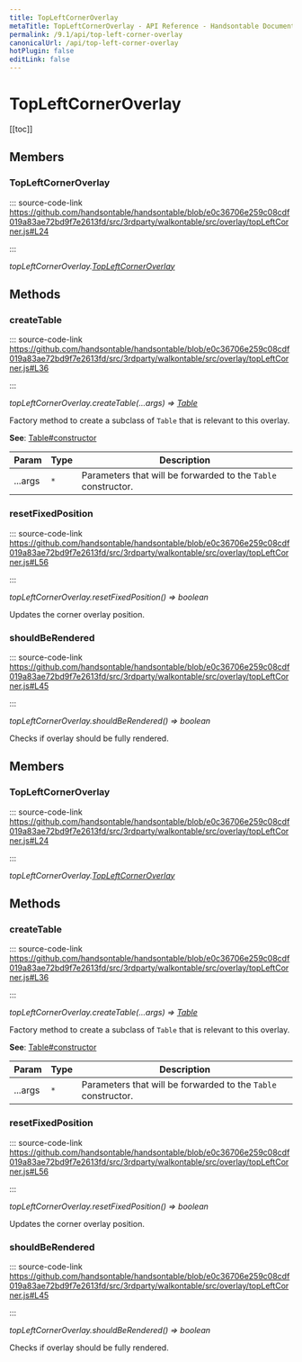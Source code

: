 ```yaml
---
title: TopLeftCornerOverlay
metaTitle: TopLeftCornerOverlay - API Reference - Handsontable Documentation
permalink: /9.1/api/top-left-corner-overlay
canonicalUrl: /api/top-left-corner-overlay
hotPlugin: false
editLink: false
---
```


# TopLeftCornerOverlay

[[toc]]
## Members

### TopLeftCornerOverlay
  
::: source-code-link https://github.com/handsontable/handsontable/blob/e0c36706e259c08cdf019a83ae72bd9f7e2613fd/src/3rdparty/walkontable/src/overlay/topLeftCorner.js#L24

:::

_topLeftCornerOverlay.[TopLeftCornerOverlay](@/api/topLeftCornerOverlay.md)_


## Methods

### createTable
  
::: source-code-link https://github.com/handsontable/handsontable/blob/e0c36706e259c08cdf019a83ae72bd9f7e2613fd/src/3rdparty/walkontable/src/overlay/topLeftCorner.js#L36

:::

_topLeftCornerOverlay.createTable(...args) ⇒ [Table](@/api/table.md)_

Factory method to create a subclass of `Table` that is relevant to this overlay.

**See**: [Table#constructor](@/api/table.md##constructor)  

| Param | Type | Description |
| --- | --- | --- |
| ...args | `*` | Parameters that will be forwarded to the `Table` constructor. |



### resetFixedPosition
  
::: source-code-link https://github.com/handsontable/handsontable/blob/e0c36706e259c08cdf019a83ae72bd9f7e2613fd/src/3rdparty/walkontable/src/overlay/topLeftCorner.js#L56

:::

_topLeftCornerOverlay.resetFixedPosition() ⇒ boolean_

Updates the corner overlay position.



### shouldBeRendered
  
::: source-code-link https://github.com/handsontable/handsontable/blob/e0c36706e259c08cdf019a83ae72bd9f7e2613fd/src/3rdparty/walkontable/src/overlay/topLeftCorner.js#L45

:::

_topLeftCornerOverlay.shouldBeRendered() ⇒ boolean_

Checks if overlay should be fully rendered.


## Members

### TopLeftCornerOverlay
  
::: source-code-link https://github.com/handsontable/handsontable/blob/e0c36706e259c08cdf019a83ae72bd9f7e2613fd/src/3rdparty/walkontable/src/overlay/topLeftCorner.js#L24

:::

_topLeftCornerOverlay.[TopLeftCornerOverlay](@/api/topLeftCornerOverlay.md)_


## Methods

### createTable
  
::: source-code-link https://github.com/handsontable/handsontable/blob/e0c36706e259c08cdf019a83ae72bd9f7e2613fd/src/3rdparty/walkontable/src/overlay/topLeftCorner.js#L36

:::

_topLeftCornerOverlay.createTable(...args) ⇒ [Table](@/api/table.md)_

Factory method to create a subclass of `Table` that is relevant to this overlay.

**See**: [Table#constructor](@/api/table.md##constructor)  

| Param | Type | Description |
| --- | --- | --- |
| ...args | `*` | Parameters that will be forwarded to the `Table` constructor. |



### resetFixedPosition
  
::: source-code-link https://github.com/handsontable/handsontable/blob/e0c36706e259c08cdf019a83ae72bd9f7e2613fd/src/3rdparty/walkontable/src/overlay/topLeftCorner.js#L56

:::

_topLeftCornerOverlay.resetFixedPosition() ⇒ boolean_

Updates the corner overlay position.



### shouldBeRendered
  
::: source-code-link https://github.com/handsontable/handsontable/blob/e0c36706e259c08cdf019a83ae72bd9f7e2613fd/src/3rdparty/walkontable/src/overlay/topLeftCorner.js#L45

:::

_topLeftCornerOverlay.shouldBeRendered() ⇒ boolean_

Checks if overlay should be fully rendered.


